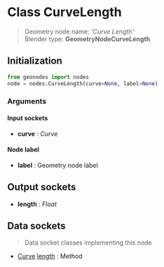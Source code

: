 
# Class CurveLength

> Geometry node name: _'Curve Length'_<br>Blender type:  **GeometryNodeCurveLength**

## Initialization


```python
from geonodes import nodes
node = nodes.CurveLength(curve=None, label=None)
```


### Arguments


#### Input sockets



- **curve** : _Curve_



#### Node label



- **label** : Geometry node label



## Output sockets



- **length** : _Float_



## Data sockets

> Data socket classes implementing this node


- [Curve](./sockets/Curve.md) [length](./sockets/Curve.md#length) : Method


